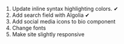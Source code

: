 

1. Update inline syntax highlighting colors. ✔
2. Add search field with Algolia  ✔
3. Add social media icons to bio component
4. Change fonts
5. Make site slightly responsive
